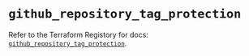 # `github_repository_tag_protection`

Refer to the Terraform Registory for docs: [`github_repository_tag_protection`](https://registry.terraform.io/providers/integrations/github/5.23.0/docs/resources/repository_tag_protection).

